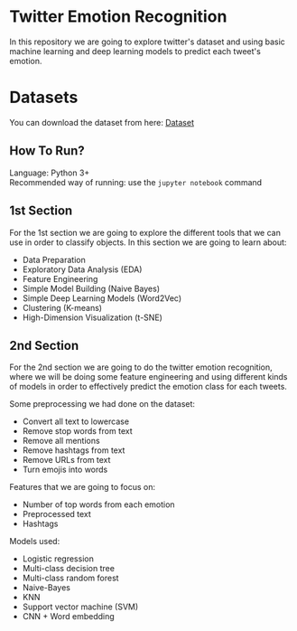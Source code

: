 # Twitter Emotion Recognition

In this repository we are going to explore twitter's dataset and using basic machine learning and deep learning models to predict each tweet's emotion.

# Datasets

You can download the dataset from here: [Dataset]()

## How To Run?
Language: Python 3+  
Recommended way of running: use the `jupyter notebook` command

## 1st Section
For the 1st section we are going to explore the different tools that we can use in order to classify objects. In this section we are going to learn about:
- Data Preparation
- Exploratory Data Analysis (EDA)
- Feature Engineering
- Simple Model Building (Naive Bayes)
- Simple Deep Learning Models (Word2Vec)
- Clustering (K-means)
- High-Dimension Visualization (t-SNE)

## 2nd Section
For the 2nd section we are going to do the twitter emotion recognition, where we will be doing some feature engineering and using different kinds of models in order to effectively predict the emotion class for each tweets.

Some preprocessing we had done on the dataset:
- Convert all text to lowercase
- Remove stop words from text
- Remove all mentions
- Remove hashtags from text
- Remove URLs from text
- Turn emojis into words

Features that we are going to focus on:
- Number of top words from each emotion
- Preprocessed text
- Hashtags

Models used:
- Logistic regression
- Multi-class decision tree
- Multi-class random forest
- Naive-Bayes 
- KNN
- Support vector machine (SVM)
- CNN + Word embedding
